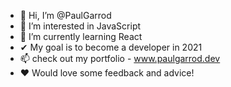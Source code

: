 - 👋 Hi, I’m @PaulGarrod
- 👀 I’m interested in JavaScript 
- 👏 I’m currently learning React
- ✔ My goal is to become a developer in 2021 
- 📫 check out my portfolio - www.paulgarrod.dev 
- ❤ Would love some feedback and advice!

<!---
PaulGarrod/PaulGarrod is a ✨ special ✨ repository because its `README.md` (this file) appears on your GitHub profile.
You can click the Preview link to take a look at your changes.
--->
